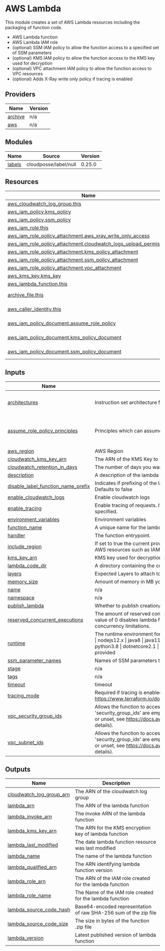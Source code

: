 # AWS Lambda

This module creates a set of AWS Lambda resources including the packaging of function code. 

- AWS Lambda function 
- AWS Lambda IAM role
- (optional) SSM IAM policy to allow the function access to a specified set of SSM parameters
- (optional) KMS IAM policy to allow the function access to the KMS key used for decryption
- (optional) VPC attachment IAM policy to allow the function access to VPC resources
- (optional) Adds X-Ray write only policy if tracing is enabled

## Providers

| Name | Version |
|------|---------|
| <a name="provider_archive"></a> [archive](#provider\_archive) | n/a |
| <a name="provider_aws"></a> [aws](#provider\_aws) | n/a |

## Modules

| Name | Source | Version |
|------|--------|---------|
| <a name="module_labels"></a> [labels](#module\_labels) | cloudposse/label/null | 0.25.0 |

## Resources

| Name | Type |
|------|------|
| [aws_cloudwatch_log_group.this](https://registry.terraform.io/providers/hashicorp/aws/latest/docs/resources/cloudwatch_log_group) | resource |
| [aws_iam_policy.kms_policy](https://registry.terraform.io/providers/hashicorp/aws/latest/docs/resources/iam_policy) | resource |
| [aws_iam_policy.ssm_policy](https://registry.terraform.io/providers/hashicorp/aws/latest/docs/resources/iam_policy) | resource |
| [aws_iam_role.this](https://registry.terraform.io/providers/hashicorp/aws/latest/docs/resources/iam_role) | resource |
| [aws_iam_role_policy_attachment.aws_xray_write_only_access](https://registry.terraform.io/providers/hashicorp/aws/latest/docs/resources/iam_role_policy_attachment) | resource |
| [aws_iam_role_policy_attachment.cloudwatch_logs_upload_permission](https://registry.terraform.io/providers/hashicorp/aws/latest/docs/resources/iam_role_policy_attachment) | resource |
| [aws_iam_role_policy_attachment.kms_policy_attachment](https://registry.terraform.io/providers/hashicorp/aws/latest/docs/resources/iam_role_policy_attachment) | resource |
| [aws_iam_role_policy_attachment.ssm_policy_attachment](https://registry.terraform.io/providers/hashicorp/aws/latest/docs/resources/iam_role_policy_attachment) | resource |
| [aws_iam_role_policy_attachment.vpc_attachment](https://registry.terraform.io/providers/hashicorp/aws/latest/docs/resources/iam_role_policy_attachment) | resource |
| [aws_kms_key.kms_key](https://registry.terraform.io/providers/hashicorp/aws/latest/docs/resources/kms_key) | resource |
| [aws_lambda_function.this](https://registry.terraform.io/providers/hashicorp/aws/latest/docs/resources/lambda_function) | resource |
| [archive_file.this](https://registry.terraform.io/providers/hashicorp/archive/latest/docs/data-sources/file) | data source |
| [aws_caller_identity.this](https://registry.terraform.io/providers/hashicorp/aws/latest/docs/data-sources/caller_identity) | data source |
| [aws_iam_policy_document.assume_role_policy](https://registry.terraform.io/providers/hashicorp/aws/latest/docs/data-sources/iam_policy_document) | data source |
| [aws_iam_policy_document.kms_policy_document](https://registry.terraform.io/providers/hashicorp/aws/latest/docs/data-sources/iam_policy_document) | data source |
| [aws_iam_policy_document.ssm_policy_document](https://registry.terraform.io/providers/hashicorp/aws/latest/docs/data-sources/iam_policy_document) | data source |

## Inputs

| Name | Description | Type | Default | Required |
|------|-------------|------|---------|:--------:|
| <a name="input_architectures"></a> [architectures](#input\_architectures) | Instruction set architecture for your Lambda function. | `list(string)` | <pre>[<br>  "x86_64"<br>]</pre> | no |
| <a name="input_assume_role_policy_principles"></a> [assume\_role\_policy\_principles](#input\_assume\_role\_policy\_principles) | Principles which can assume the lambdas role. | `list(string)` | <pre>[<br>  "lambda.amazonaws.com",<br>  "edgelambda.amazonaws.com"<br>]</pre> | no |
| <a name="input_aws_region"></a> [aws\_region](#input\_aws\_region) | AWS Region | `string` | n/a | yes |
| <a name="input_cloudwatch_kms_key_arn"></a> [cloudwatch\_kms\_key\_arn](#input\_cloudwatch\_kms\_key\_arn) | The ARN of the KMS Key to use when encrypting log data | `string` | `null` | no |
| <a name="input_cloudwatch_retention_in_days"></a> [cloudwatch\_retention\_in\_days](#input\_cloudwatch\_retention\_in\_days) | The number of days you want to retain log events in lambda's log group | `number` | `14` | no |
| <a name="input_description"></a> [description](#input\_description) | A description of the lambda function. | `any` | n/a | yes |
| <a name="input_disable_label_function_name_prefix"></a> [disable\_label\_function\_name\_prefix](#input\_disable\_label\_function\_name\_prefix) | Indicates if prefixing of the lambda function name should be disabled. Defaults to false | `bool` | `false` | no |
| <a name="input_enable_cloudwatch_logs"></a> [enable\_cloudwatch\_logs](#input\_enable\_cloudwatch\_logs) | Enable cloudwatch logs | `bool` | `true` | no |
| <a name="input_enable_tracing"></a> [enable\_tracing](#input\_enable\_tracing) | Enable tracing of requests. If tracing is enabled, tracing mode needs to be specified. | `bool` | `false` | no |
| <a name="input_environment_variables"></a> [environment\_variables](#input\_environment\_variables) | Environment variables | `map(string)` | `{}` | no |
| <a name="input_function_name"></a> [function\_name](#input\_function\_name) | A unique name for the lambda function. | `string` | n/a | yes |
| <a name="input_handler"></a> [handler](#input\_handler) | The function entrypoint. | `string` | n/a | yes |
| <a name="input_include_region"></a> [include\_region](#input\_include\_region) | If set to true the current providers region will be appended to any global AWS resources such as IAM roles | `bool` | `false` | no |
| <a name="input_kms_key_arn"></a> [kms\_key\_arn](#input\_kms\_key\_arn) | KMS key used for decryption | `string` | `""` | no |
| <a name="input_lambda_code_dir"></a> [lambda\_code\_dir](#input\_lambda\_code\_dir) | A directory containing the code that needs to be packaged. | `string` | `"src"` | no |
| <a name="input_layers"></a> [layers](#input\_layers) | Expected Layers to attach to the lambda | `list(string)` | `[]` | no |
| <a name="input_memory_size"></a> [memory\_size](#input\_memory\_size) | Amount of memory in MB your Lambda Function can use at runtime | `string` | `"128"` | no |
| <a name="input_name"></a> [name](#input\_name) | n/a | `string` | `"function"` | no |
| <a name="input_namespace"></a> [namespace](#input\_namespace) | n/a | `string` | n/a | yes |
| <a name="input_publish_lambda"></a> [publish\_lambda](#input\_publish\_lambda) | Whether to publish creation/change as new Lambda Function Version. | `bool` | `false` | no |
| <a name="input_reserved_concurrent_executions"></a> [reserved\_concurrent\_executions](#input\_reserved\_concurrent\_executions) | The amount of reserved concurrent executions for this lambda function. A value of 0 disables lambda from being triggered and -1 removes any concurrency limitations. | `number` | `-1` | no |
| <a name="input_runtime"></a> [runtime](#input\_runtime) | The runtime environment for the Lambda function. Valid Values: nodejs10.x \| nodejs12.x \| java8 \| java11 \| python2.7 \| python3.6 \| python3.7 \| python3.8 \| dotnetcore2.1 \| dotnetcore3.1 \| go1.x \| ruby2.5 \| ruby2.7 \| provided | `string` | n/a | yes |
| <a name="input_ssm_parameter_names"></a> [ssm\_parameter\_names](#input\_ssm\_parameter\_names) | Names of SSM parameters that lambda will be able to access | `list(string)` | `[]` | no |
| <a name="input_stage"></a> [stage](#input\_stage) | n/a | `string` | n/a | yes |
| <a name="input_tags"></a> [tags](#input\_tags) | n/a | `map(string)` | n/a | yes |
| <a name="input_timeout"></a> [timeout](#input\_timeout) | timeout | `any` | n/a | yes |
| <a name="input_tracing_mode"></a> [tracing\_mode](#input\_tracing\_mode) | Required if tracing is enabled. Possible values: PassThrough or Active. See https://www.terraform.io/docs/providers/aws/r/lambda_function.html#mode | `string` | `null` | no |
| <a name="input_vpc_security_group_ids"></a> [vpc\_security\_group\_ids](#input\_vpc\_security\_group\_ids) | Allows the function to access VPC (if both 'subnet\_ids' and 'security\_group\_ids' are empty then vpc\_config is considered to be empty or unset, see https://docs.aws.amazon.com/lambda/latest/dg/vpc.html for details). | `list(string)` | `[]` | no |
| <a name="input_vpc_subnet_ids"></a> [vpc\_subnet\_ids](#input\_vpc\_subnet\_ids) | Allows the function to access VPC subnets (if both 'subnet\_ids' and 'security\_group\_ids' are empty then vpc\_config is considered to be empty or unset, see https://docs.aws.amazon.com/lambda/latest/dg/vpc.html for details). | `list(string)` | `[]` | no |

## Outputs

| Name | Description |
|------|-------------|
| <a name="output_cloudwatch_log_group_arn"></a> [cloudwatch\_log\_group\_arn](#output\_cloudwatch\_log\_group\_arn) | The ARN of the cloudwatch log group |
| <a name="output_lambda_arn"></a> [lambda\_arn](#output\_lambda\_arn) | The ARN of the lambda function |
| <a name="output_lambda_invoke_arn"></a> [lambda\_invoke\_arn](#output\_lambda\_invoke\_arn) | The invoke ARN of the lambda function |
| <a name="output_lambda_kms_key_arn"></a> [lambda\_kms\_key\_arn](#output\_lambda\_kms\_key\_arn) | The ARN for the KMS encryption key of lambda function |
| <a name="output_lambda_last_modified"></a> [lambda\_last\_modified](#output\_lambda\_last\_modified) | The date lambda function resource was last modified |
| <a name="output_lambda_name"></a> [lambda\_name](#output\_lambda\_name) | The name of the lambda function |
| <a name="output_lambda_qualified_arn"></a> [lambda\_qualified\_arn](#output\_lambda\_qualified\_arn) | The ARN identifying lambda function version |
| <a name="output_lambda_role_arn"></a> [lambda\_role\_arn](#output\_lambda\_role\_arn) | The ARN of the IAM role created for the lambda function |
| <a name="output_lambda_role_name"></a> [lambda\_role\_name](#output\_lambda\_role\_name) | The Name of the IAM role created for the lambda function |
| <a name="output_lambda_source_code_hash"></a> [lambda\_source\_code\_hash](#output\_lambda\_source\_code\_hash) | Base64-encoded representation of raw SHA-256 sum of the zip file |
| <a name="output_lambda_source_code_size"></a> [lambda\_source\_code\_size](#output\_lambda\_source\_code\_size) | The size in bytes of the function .zip file |
| <a name="output_lambda_version"></a> [lambda\_version](#output\_lambda\_version) | Latest published version of lambda function |
